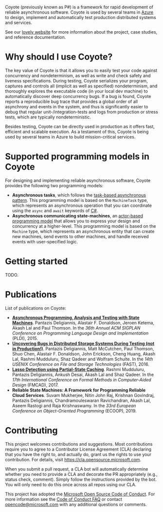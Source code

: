 Coyote (previously known as P#) is a framework for rapid development of reliable asynchronous software. Coyote is used by several teams in [Azure](https://azure.microsoft.com/) to design, implement and automatically test production distributed systems and services.

See our [lovely website](https://microsoft.github.io/microsoft/coyote) for more
information about the project, case studies, and reference documentation.

# Why should I use Coyote?

The key value of Coyote is that it allows you to easily test your code against concurrency and nondeterminism, as well as write and check safety and liveness specifications. During testing, Coyote serializes your program, captures and controls all (implicit as well as specified) nondeterminism, and thoroughly explores the executable code (in your local dev machine) to automatically discover deep concurrency bugs. If a bug is found, Coyote reports a reproducible bug trace that provides a global order of all asynchrony and events in the system, and thus is significantly easier to debug that regular unit-/integration-tests and logs from production or stress tests, which are typically nondeterministic.

Besides testing, Coyote can be directly used in production as it offers fast, efficient and scalable execution. As a testament of this, Coyote is being used by several teams in Azure to build mission-critical services.

# Supported programming models in Coyote
For designing and implementing reliable asynchronous software, Coyote provides the following two programming models:
- **Asynchronous tasks**, which follows the [task-based asynchronous pattern](https://docs.microsoft.com/en-us/dotnet/standard/asynchronous-programming-patterns/task-based-asynchronous-pattern-tap). This programming model is based on the `MachineTask` type, which represents an asynchronous operation that you can coordinate using the `async` and `await` keywords of [C#](https://docs.microsoft.com/en-gb/dotnet/csharp/).
- **Asynchronous communicating state-machines**, an [actor-based programming model](https://en.wikipedia.org/wiki/Actor_model) that allows you to express your design and concurrency at a higher-level. This programming model is based on the `Machine` type, which represents an asynchronous entity that can create new machines, send events to other machines, and handle received events with user-specified logic.

# Getting started
TODO.

# Publications
List of publications on Coyote:
- **[Asynchronous Programming, Analysis and Testing with State Machines](https://dl.acm.org/citation.cfm?id=2737996)**. Pantazis Deligiannis, Alastair F. Donaldson, Jeroen Ketema, Akash Lal and Paul Thomson. In the *36th Annual ACM SIGPLAN Conference on Programming Language Design and Implementation* (PLDI), 2015.
- **[Uncovering Bugs in Distributed Storage Systems During Testing (not in Production!)](https://www.usenix.org/node/194442)**. Pantazis Deligiannis, Matt McCutchen, Paul Thomson, Shuo Chen, Alastair F. Donaldson, John Erickson, Cheng Huang, Akash Lal, Rashmi Mudduluru, Shaz Qadeer and Wolfram Schulte. In the *14th USENIX Conference on File and Storage Technologies* (FAST), 2016.
- **[Lasso Detection using Partial-State Caching](https://www.microsoft.com/en-us/research/publication/lasso-detection-using-partial-state-caching-2/)**. Rashmi Mudduluru, Pantazis Deligiannis, Ankush Desai, Akash Lal and Shaz Qadeer. In the *17th International Conference on Formal Methods in Computer-Aided Design* (FMCAD), 2017.
- **Reliable State Machines: A Framework for Programming Reliable Cloud Services**. Suvam Mukherjee, Nitin John Raj, Krishnan Govindraj, Pantazis Deligiannis, Chandramouleswaran Ravichandran, Akash Lal, Aseem Rastogi and Raja Krishnaswamy. In the *33rd European Conference on Object-Oriented Programming* (ECOOP), 2019.

# Contributing
This project welcomes contributions and suggestions.  Most contributions require you to agree to a
Contributor License Agreement (CLA) declaring that you have the right to, and actually do, grant us
the rights to use your contribution. For details, visit https://cla.opensource.microsoft.com.

When you submit a pull request, a CLA bot will automatically determine whether you need to provide
a CLA and decorate the PR appropriately (e.g., status check, comment). Simply follow the instructions
provided by the bot. You will only need to do this once across all repos using our CLA.

This project has adopted the [Microsoft Open Source Code of Conduct](https://opensource.microsoft.com/codeofconduct/). For more information see the [Code of Conduct FAQ](https://opensource.microsoft.com/codeofconduct/faq/) or contact [opencode@microsoft.com](mailto:opencode@microsoft.com) with any additional questions or comments.
